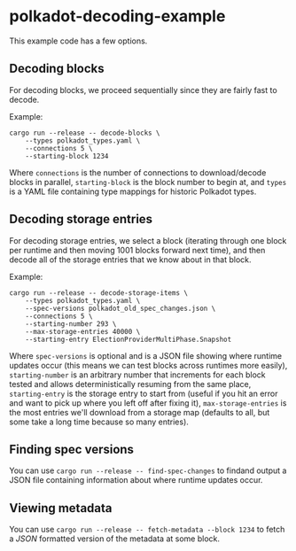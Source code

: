 # polkadot-decoding-example

This example code has a few options.

## Decoding blocks

For decoding blocks, we proceed sequentially since they are fairly fast to decode.

Example:

```
cargo run --release -- decode-blocks \
    --types polkadot_types.yaml \
    --connections 5 \
    --starting-block 1234
```

Where `connections` is the number of connections to download/decode blocks in parallel, `starting-block` is the block number to begin at, and `types` is a YAML file containing type mappings for historic Polkadot types.

## Decoding storage entries

For decoding storage entries, we select a block (iterating through one block per runtime and then moving 1001 blocks forward next time), and then decode all of the storage entries that we know about in that block.

Example:

```
cargo run --release -- decode-storage-items \
    --types polkadot_types.yaml \
    --spec-versions polkadot_old_spec_changes.json \
    --connections 5 \
    --starting-number 293 \
    --max-storage-entries 40000 \
    --starting-entry ElectionProviderMultiPhase.Snapshot
```

Where `spec-versions` is optional and is a JSON file showing where runtime updates occur (this means we can test blocks across runtimes more easily), `starting-number` is an arbitrary number that increments for each block tested and allows deterministically resuming from the same place, `starting-entry` is the storage entry to start from (useful if you hit an error and want to pick up where you left off after fixing it), `max-storage-entries` is the most entries we'll download from a storage map (defaults to all, but some take a long time because so many entries).

## Finding spec versions

You can use `cargo run --release -- find-spec-changes` to findand output a JSON file containing information about where runtime updates occur.

## Viewing metadata

You can use `cargo run --release -- fetch-metadata --block 1234` to fetch a _JSON_ formatted version of the metadata at some block.